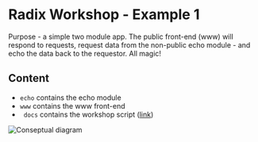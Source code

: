 # Radix Workshop - Example 1

Purpose - a simple two module app. The public front-end (www) will respond to requests, request data from the non-public echo module - and echo the data back to the requestor. All magic!  
 
## Content

* ```echo``` contains the echo module
* ```www``` contains the www front-end
* ``` docs``` contains the workshop script ([link](./docs/workshop.md))

![Conseptual diagram](./docs/smalldiagram.png) 
  

